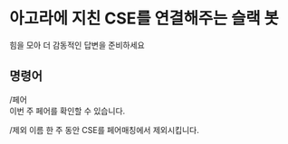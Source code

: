 # 아고라에 지친 CSE를 연결해주는 슬랙 봇

힘을 모아 더 감동적인 답변을 준비하세요

## 명령어

/페어  
이번 주 페어를 확인할 수 있습니다.

/제외 이름 
한 주 동안 CSE를 페어매칭에서 제외시킵니다.
